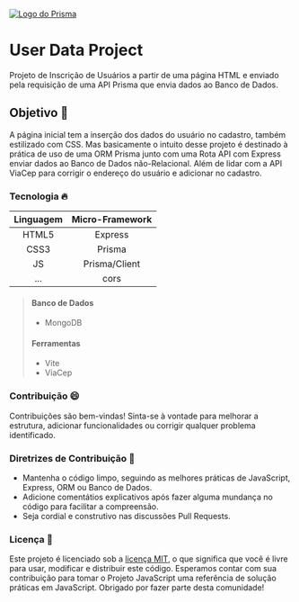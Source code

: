 [![Logo do Prisma](https://img.icons8.com/?size=100&id=zJh5Gyrd6ZKu&format=png&color=000000)](https://prisma.io)

# User Data Project
 Projeto de Inscrição de Usuários a partir de uma página HTML e enviado pela requisição de uma API Prisma que envia dados ao Banco de Dados.

## Objetivo 🎯
 A página inicial tem a inserção dos dados do usuário no cadastro, também estilizado com CSS. Mas basicamente o intuito desse projeto é destinado à prática de uso de uma ORM Prisma junto com uma Rota API com Express enviar dados ao Banco de Dados não-Relacional. Além de lidar com a API ViaCep para corrigir o endereço do usuário e adicionar no cadastro.

### Tecnologia 🔥
Linguagem | Micro-Framework
:---: | :---: 
HTML5 | Express
CSS3 | Prisma
JS | Prisma/Client
 ... | cors

> #### Banco de Dados
> - MongoDB
>
> #### Ferramentas
> - Vite
> - ViaCep

### Contribuição 😄
 Contribuições são bem-vindas! Sinta-se à vontade para melhorar a estrutura, adicionar funcionalidades ou corrigir qualquer problema identificado.

### Diretrizes de Contribuição 📌
- Mantenha o código limpo, seguindo as melhores práticas de JavaScript, Express, ORM ou Banco de Dados.
- Adicione comentátios explicativos após fazer alguma mundança no código para facilitar a compreensão.
- Seja cordial e construtivo nas discussões Pull Requests.

### Licença 📁
 Este projeto é licenciado sob a [licença MIT](LICENSE), o que significa que você é livre para usar, modificar e distribuir este código.
 Esperamos contar com sua contribuição para tomar o Projeto JavaScript uma referência de solução práticas em JavaScript. Obrigado por fazer parte desta comunidade!
